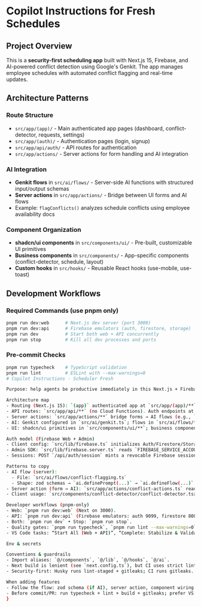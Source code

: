 # Copilot Instructions for Fresh Schedules

## Project Overview

This is a **security-first scheduling app** built with Next.js 15, Firebase, and AI-powered conflict detection using Google's Genkit. The app manages employee schedules with automated conflict flagging and real-time updates.

## Architecture Patterns

### Route Structure

- `src/app/(app)/` - Main authenticated app pages (dashboard, conflict-detector, requests, settings)
- `src/app/(auth)/` - Authentication pages (login, signup)
- `src/app/api/auth/` - API routes for authentication
- `src/app/actions/` - Server actions for form handling and AI integration

### AI Integration

- **Genkit flows** in `src/ai/flows/` - Server-side AI functions with structured input/output schemas
- **Server actions** in `src/app/actions/` - Bridge between UI forms and AI flows
- Example: `flagConflicts()` analyzes schedule conflicts using employee availability docs

### Component Organization

- **shadcn/ui components** in `src/components/ui/` - Pre-built, customizable UI primitives
- **Business components** in `src/components/` - App-specific components (conflict-detector, schedule, layout)
- **Custom hooks** in `src/hooks/` - Reusable React hooks (use-mobile, use-toast)

## Development Workflows

### Required Commands (use pnpm only)

```bash
pnpm run dev:web      # Next.js dev server (port 3000)
pnpm run dev:api      # Firebase emulators (auth, firestore, storage)
pnpm run dev          # Start both web + API concurrently
pnpm run stop         # Kill all dev processes and ports
```

### Pre-commit Checks

```bash
pnpm run typecheck    # TypeScript validation
pnpm run lint         # ESLint with --max-warnings=0
# Copilot Instructions · Scheduler Fresh

Purpose: help agents be productive immediately in this Next.js + Firebase + Genkit app with opinionated security/dev workflows.

Architecture map
- Routing (Next.js 15): `(app)` authenticated app at `src/app/(app)/**`; `(auth)` public auth at `src/app/(auth)/**`.
- API routes: `src/app/api/**` (no Cloud Functions). Auth endpoints at `src/app/api/auth/{session,me}/route.ts`.
- Server actions: `src/app/actions/**` bridge forms → AI flows (e.g., `detectConflictsAction` calls `flagConflicts`).
- AI: Genkit configured in `src/ai/genkit.ts`; flows in `src/ai/flows/**` (see `conflict-flagging.ts` with zod IO + `ai.defineFlow`).
- UI: shadcn/ui primitives in `src/components/ui/**`; business components in `src/components/**` (e.g., `conflict-detector/conflict-detector.tsx`).

Auth model (Firebase Web + Admin)
- Client config: `src/lib/firebase.ts` initializes Auth/Firestore/Storage and connects emulators in dev.
- Admin SDK: `src/lib/firebase.server.ts` reads `FIREBASE_SERVICE_ACCOUNT_JSON` (raw JSON or base64) to verify session cookies.
- Sessions: POST `/api/auth/session` mints a revocable Firebase session cookie from an ID token; DELETE clears it. CSRF is enforced via a double-submit header; origin is checked against `NEXT_PUBLIC_BASE_URL`. Use `/api/auth/me` on the server to get the user.

Patterns to copy
- AI flow (server):
  - File: `src/ai/flows/conflict-flagging.ts`
  - Shape: zod schemas → `ai.definePrompt(...)` → `ai.defineFlow(...)` → exported wrapper `flagConflicts(input)`.
- Server action (form → AI): `src/app/actions/conflict-actions.ts` reads `FormData`, validates, calls `flagConflicts`, returns `{result,error}`.
- Client usage: `src/components/conflict-detector/conflict-detector.tsx` uses `useFormState(detectConflictsAction, initialState)` and renders results.

Developer workflows (pnpm-only)
- Web: `pnpm run dev:web` (Next on 3000).
- API: `pnpm run dev:api` (Firebase emulators: auth 9099, firestore 8080, storage 9199, UI 4000).
- Both: `pnpm run dev` • Stop: `pnpm run stop`.
- Quality gates: `pnpm run typecheck`, `pnpm run lint --max-warnings=0`, `pnpm run build`, `pnpm run gitleaks:scan`.
- VS Code tasks: “Start All (Web + API)”, “Complete: Stabilize & Validate”, plus Cloud tasks (GCP/Firebase setup, service accounts, secrets sync). Use the Tasks palette to run them.

Env & secrets

Conventions & guardrails
- Import aliases: `@/components`, `@/lib`, `@/hooks`, `@/ai`.
- Next build is lenient (see `next.config.ts`), but CI uses strict lint/typecheck before PRs.
- Security-first: Husky runs lint-staged + gitleaks; CI runs gitleaks. Prefer emulator-first development; keep server logic in route handlers.

When adding features
- Follow the flow: zod schema (if AI), server action, component wiring. Keep API logic in `src/app/api/**` and enforce CSRF/origin on mutating endpoints.
- Before commit/PR: run typecheck + lint + build + gitleaks; prefer VS Code task “Validate: Full Pipeline”.
}
```
